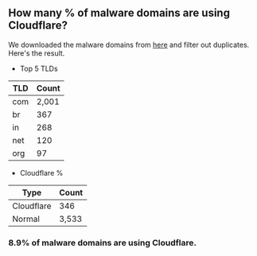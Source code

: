 ## How many % of malware domains are using Cloudflare?


We downloaded the malware domains from [here](https://urlhaus.abuse.ch) and filter out duplicates.
Here's the result.


[//]: # (start replacement)


- Top 5 TLDs

| TLD | Count |
| --- | --- |
| com | 2,001 |
| br | 367 |
| in | 268 |
| net | 120 |
| org | 97 |


- Cloudflare %

| Type | Count |
| --- | --- |
| Cloudflare | 346 |
| Normal | 3,533 |


### 8.9% of malware domains are using Cloudflare.